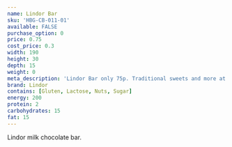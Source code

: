 ```yaml
---
name: Lindor Bar
sku: 'HBG-CB-011-01'
available: FALSE
purchase_option: 0
price: 0.75
cost_price: 0.3
width: 190
height: 30
depth: 15
weight: 0
meta_description: 'Lindor Bar only 75p. Traditional sweets and more at Humbugs Confectionery Store. Specialists in satisfying your sweet tooth!'
brand: Lindor
contains: [Gluten, Lactose, Nuts, Sugar]
energy: 200
protein: 2
carbohydrates: 15
fat: 15
---
```

Lindor milk chocolate bar.